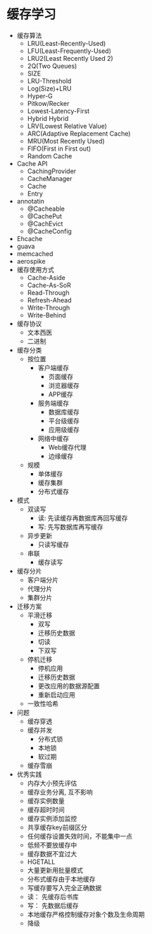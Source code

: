 # 缓存学习
- 缓存算法
    - LRU(Least-Recently-Used)
    - LFU(Least-Frequently-Used)
    - LRU2(Least Recently Used 2)
    - 2Q(Two Queues)
    - SIZE
    - LRU-Threshold
    - Log(Size)+LRU
    - Hyper-G
    - Pitkow/Recker
    - Lowest-Latency-First
    - Hybrid Hybrid
    - LRV(Lowest Relative Value)
    - ARC(Adaptive Replacement Cache)
    - MRU(Most Recently Used)
    - FIFO(First in First out)
    - Random Cache
- Cache API
    - CachingProvider
    - CacheManager
    - Cache
    - Entry
- annotatin
    - @Cacheable
    - @CachePut
    - @CachEvict
    - @CacheConfig
- Ehcache
- guava
- memcached
- aerospike
- 缓存使用方式
    - Cache-Aside
    - Cache-As-SoR
    - Read-Through
    - Refresh-Ahead
    - Write-Through
    - Write-Behind
- 缓存协议
    - 文本西医
    - 二进制
- 缓存分类
    - 按位置
        - 客户端缓存
            - 页面缓存
            - 浏览器缓存
            - APP缓存
        - 服务端缓存
            - 数据库缓存
            - 平台级缓存
            - 应用级缓存
        - 网络中缓存
            - Web缓存代理
            - 边缘缓存
    - 规模
        - 单体缓存
        - 缓存集群
        - 分布式缓存
- 模式
    - 双读写
        - 读: 先读缓存再数据库再回写缓存
        - 写: 先写数据库再写缓存
    - 异步更新
        - 只读写缓存
    - 串联
        - 缓存读写
- 缓存分片
    - 客户端分片
    - 代理分片
    - 集群分片
- 迁移方案
    - 平滑迁移
        - 双写
        - 迁移历史数据
        - 切读
        - 下双写
    - 停机迁移
        - 停机应用
        - 迁移历史数据
        - 更改应用的数据源配置
        - 重新启动应用
    - 一致性哈希
- 问题
    - 缓存穿透
    - 缓存并发
        - 分布式锁
        - 本地锁
        - 软过期
    - 缓存雪崩
- 优秀实践
    - 内存大小预先评估
    - 缓存业务分离, 互不影响
    - 缓存实例数量
    - 缓存超时时间
    - 缓存实例添加监控
    - 共享缓存key前缀区分
    - 任何缓存设置失效时间，不能集中一点
    - 低频不要放缓存中
    - 缓存数据不宜过大
    - HGETALL
    - 大量更新用批量模式
    - 分布式缓存由于本地缓存
    - 写缓存要写入完全正确数据
    - 读： 先缓存后书库
    - 写： 先数据后缓存
    - 本地缓存严格控制缓存对象个数及生命周期
    - 降级